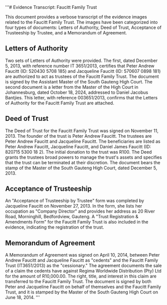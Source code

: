 '''# Evidence Transcript: Faucitt Family Trust

This document provides a verbose transcript of the evidence images related to the Faucitt Family Trust. The images have been categorized into four types of documents: Letters of Authority, Deed of Trust, Acceptance of Trusteeship by Trustee, and a Memorandum of Agreement.

## Letters of Authority

Two sets of Letters of Authority were provided. The first, dated December 5, 2013, with reference number IT 3651/2013, certifies that Peter Andrew Faucitt (ID: 520430 5708 185) and Jacqueline Faucitt (ID: 570607 0898 181) are authorized to act as trustees of the Faucitt Family Trust. The document is signed by the Assistant Master of the South Gauteng High Court. The second document is a letter from the Master of the High Court in Johannesburg, dated October 18, 2024, addressed to Daniel Jacobus Bantjies. This letter, with reference 003651/2013, confirms that the Letters of Authority for the Faucitt Family Trust are attached.

## Deed of Trust

The Deed of Trust for the Faucitt Family Trust was signed on November 11, 2013. The founder of the trust is Peter Andrew Faucitt. The trustees are Peter Andrew Faucitt and Jacqueline Faucitt. The beneficiaries are listed as Peter Andrew Faucitt, Jacqueline Faucitt, and Daniel James Faucitt (ID: 820715 5300 18 2). The initial donation to the trust was R100. The Deed grants the trustees broad powers to manage the trust's assets and specifies that the trust can be terminated at their discretion. The document bears the stamp of the Master of the South Gauteng High Court, dated December 5, 2013.

## Acceptance of Trusteeship

An "Acceptance of Trusteeship by Trustee" form was completed by Jacqueline Faucitt on November 27, 2013. In the form, she lists her occupation as "Company Director" and provides her address as 20 River Road, Morninghill, Bedfordview, Gauteng. A "Trust Registration & Amendments Form" for the Faucitt Family Trust is also included in the evidence, indicating the registration of the trust.

## Memorandum of Agreement

A Memorandum of Agreement was signed on April 10, 2014, between Peter Andrew Faucitt and Jacqueline Faucitt as "cedents" and the Faucitt Family Trust (IT3651/2013) as the "cessionary." The agreement documents the sale of a claim the cedents have against Regima Worldwide Distribution (Pty) Ltd for the amount of R10,000.00. The right, title, and interest in this claim are transferred to the Faucitt Family Trust. The document is signed by both Peter and Jacqueline Faucitt on behalf of themselves and the Faucitt Family Trust, and it is stamped by the Master of the South Gauteng High Court on June 18, 2014.
'''
